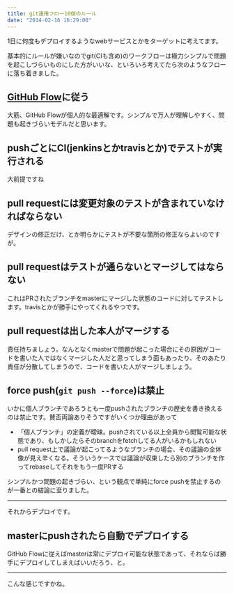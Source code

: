 ```yaml
---
title: git運用フロー10個のルール
date: "2014-02-16 16:29:00"
---
```


1日に何度もデプロイするようなwebサービスとかをターゲットに考えてます。

基本的にルールが嫌いなのでgit(CIも含め)のワークフローは極力シンプルで問題を起こしづらいものにした方がいいな、といろいろ考えてたら次のようなフローに落ち着きました。

## [GitHub Flow](https://gist.github.com/Gab-km/3705015)に従う

大筋、GitHub Flowが個人的な最適解です。シンプルで万人が理解しやすく、問題も起きづらいモデルだと思います。

## pushごとにCI(jenkinsとかtravisとか)でテストが実行される

大前提ですね

## pull requestには変更対象のテストが含まれていなければならない

デザインの修正だけ、とか明らかにテストが不要な箇所の修正ならよいのですが。

## pull requestはテストが通らないとマージしてはならない

これはPRされたブランチをmasterにマージした状態のコードに対してテストします。travisとかが勝手にやってくれるやつです。

## pull requestは出した本人がマージする

責任持ちましょう。なんとなくmasterで問題が起こった場合にその原因がコードを書いた人ではなくマージした人だと思ってしまう面もあったり、そのあたり責任が分散してしまうので、コードを書いた人がマージしましょう。

## force push(`git push --force`)は禁止

いかに個人ブランチであろうとも一度pushされたブランチの歴史を書き換えるのは禁止です。賛否両論ありそうですがいくつか理由があって

* 「個人ブランチ」の定義が曖昧。pushされている以上全員から閲覧可能な状態であり、もしかしたらそのbranchをfetchしてる人がいるかもしれない
* pull request上で議論が起こってるようなブランチの場合、その議論の全体像が見え辛くなる。そういうケースでは議論が収束したら別のブランチを作ってrebaseしてそれをもう一度PRする

シンプルかつ問題の起きづらい、という観点で単純にforce pushを禁止するのが一番との結論に至りました。


---

それからデプロイです。

## masterにpushされたら自動でデプロイする

GitHub Flowに従えばmasterは常にデプロイ可能な状態であって、それならば勝手にデプロイしてしまえばいいだろう、と。

---
こんな感じですかね。
